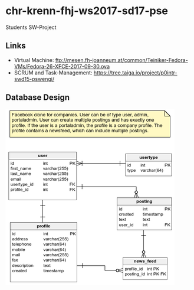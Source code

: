 # chr-krenn-fhj-ws2017-sd17-pse
Students SW-Project

## Links
* Virtual Machine: ftp://mesen.fh-joanneum.at/common/Teiniker-Fedora-VMs/Fedora-26-XFCE-2017-09-30.ova
* SCRUM and Task-Management: https://tree.taiga.io/project/p0intr-swd15-pswengi/

## Database Design
![Database overview](doc/database_overview.png)
